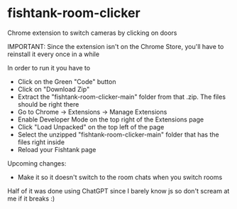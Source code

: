 # fishtank-room-clicker
Chrome extension to switch cameras by clicking on doors

IMPORTANT: Since the extension isn't on the Chrome Store, you'll have to reinstall it every once in a while

In order to run it you have to
- Click on the Green "Code" button
- Click on "Download Zip"
- Extract the "fishtank-room-clicker-main" folder from that .zip. The files should be right there
- Go to Chrome -> Extensions -> Manage Extensions
- Enable Developer Mode on the top right of the Extensions page
- Click "Load Unpacked" on the top left of the page
- Select the unzipped "fishtank-room-clicker-main" folder that has the files right inside
- Reload your Fishtank page

Upcoming changes:
- Make it so it doesn't switch to the room chats when you switch rooms

Half of it was done using ChatGPT since I barely know js so don't scream at me if it breaks :)
